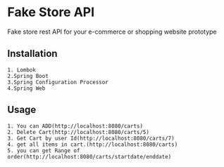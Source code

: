 # Fake Store API

Fake store rest API for your e-commerce or shopping website prototype

## Installation
    1. Lombok
    2.Spring Boot
    3.Spring Configuration Processor
    4.Spring Web



## Usage
    
    1. You can ADD(http://localhost:8080/carts)
    2. Delete Cart(http://localhost:8080/carts/5)
    3. Get Cart by user Id(http://localhost:8080/carts/7)
    4. get all items in cart.(http://localhost:8080/carts)
    5. you can get Range of order(http://localhost:8080/carts/startdate/enddate)




